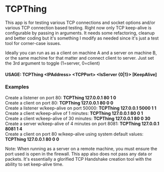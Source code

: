 # TCPThing

This app is for testing various TCP connections and socket options and/or various TCP connection based testing. Right now only TCP keep-alive is configurable by passing in arguments. It needs some refactoring, cleanup and better coding but it's something I modify as needed since it's just a test tool for corner-case issues.

  Ideally you can run as as a client on machine A and a server on machine B, or the same machine for that matter and connect client to server. Just set the 3rd argument to toggle (1=server, 0=client)

#### USAGE: **TCPThing &lt;IPAddress&gt; &lt;TCPPort&gt; &lt;IsServer {0|1}&gt; [KeepAlive]** 
  
  ### Examples  

  Create a listener on port 80: **TCPThing 127.0.0.1 80 1 0**  
  Create a client on port 80: **TCPThing 127.0.0.1 80 0 0**    
  Create a listener w/keep-alive on port 50000: **TCPThing 127.0.0.1 5000 1 1**  
  Create a client w/keep-alive of 1 minutes: **TCPThing 127.0.0.1 80 0 1**  
  Create a client w/keep-alive of 30 minutes: **TCPThing 127.0.0.1 80 0 30**  
  Create a server w/keep-alive of 4 minutes on port 8081: **TCPThing 127.0.0.1 8081 1 4**  
  Create a client on port 80 w/keep-alive using system default values: **TCPThing 127.0.0.1 80 0 0**   
  
  
Note: When running as a server on a remote machine, you must ensure the port used is open in the firewall. This app also does not pass any data or packets. It's essentially a glorified TCP Handshake creation tool with the ability to set keep-alive time.
